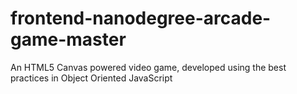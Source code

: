 # frontend-nanodegree-arcade-game-master
An HTML5 Canvas powered video game, developed using the best practices in Object Oriented JavaScript
